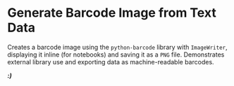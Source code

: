 # **Generate Barcode Image from Text Data**

Creates a barcode image using the `python-barcode` library with `ImageWriter`, displaying it inline (for notebooks) and saving it as a `PNG` file. Demonstrates external library use and exporting data as machine-readable barcodes.

***:)***